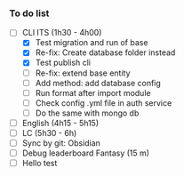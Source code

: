 ### To do list

- [ ] CLI ITS (1h30 - 4h00)
	- [x] Test migration and run of base
	- [x] Re-fix: Create database folder instead
	- [x] Test publish cli
	- [ ] Re-fix: extend base entity
	- [ ] Add method: add database config
	- [ ] Run format after import module
	- [ ] Check config .yml file in auth service
	- [ ] Do the same with mongo db
- [ ] English (4h15 - 5h15)
- [ ] LC (5h30 - 6h)
- [ ] Sync by git: Obsidian
- [ ] Debug leaderboard Fantasy (15 m)
- [ ] Hello test